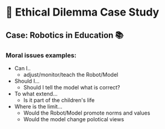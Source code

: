 # 🤖 Ethical Dilemma Case Study

## Case: Robotics in Education 📚

### Moral issues examples:
- Can I..
    - adjust/monitor/teach the Robot/Model
- Should I...
    - Should I tell the model what is correct?
- To what extend...
    - Is it part of the children's life
- Where is the limit...
    - Would the Robot/Model promote norms and values
    - Would the model change polotical views